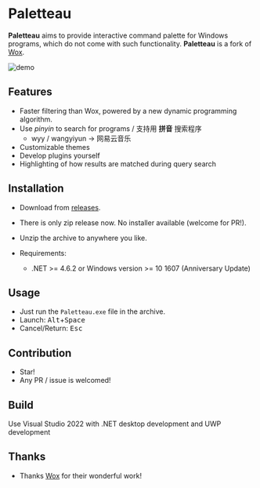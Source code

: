 Paletteau
===

**Paletteau** aims to provide interactive command palette for Windows programs, which do not come with such functionality.
**Paletteau** is a fork of [Wox](https://github.com/Wox-launcher/Wox).

![demo](https://i.imgur.com/DfuhETR.gif)

Features
--------

- Faster filtering than Wox, powered by a new dynamic programming algorithm.
- Use *pinyin* to search for programs / 支持用 **拼音** 搜索程序
  - wyy / wangyiyun → 网易云音乐
- Customizable themes
- Develop plugins yourself
- Highlighting of how results are matched during query search


Installation
------------

- Download from [releases](https://github.com/SleepyBag/Paletteau/releases).
- There is only zip release now. No installer available (welcome for PR!).
- Unzip the archive to anywhere you like.

- Requirements:
  - .NET >= 4.6.2 or Windows version >= 10 1607 (Anniversary Update)

Usage
-----

- Just run the `Paletteau.exe` file in the archive.
- Launch: <kbd>Alt</kbd>+<kbd>Space</kbd>
- Cancel/Return: <kbd>Esc</kbd>

Contribution
------------

- Star!
- Any PR / issue is welcomed!

Build
-----

Use Visual Studio 2022 with .NET desktop development and UWP development

Thanks
------

- Thanks [Wox](https://github.com/Wox-launcher/Wox) for their wonderful work!
